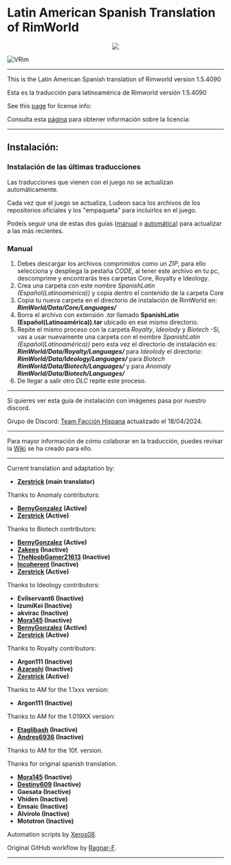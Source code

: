 # Latin American Spanish Translation of RimWorld

<div align="center">
  <img src="https://github.com/Ludeon/RimWorld-SpanishLatin/blob/master/Core/LangIcon.png" />
</div>

![VRim](https://img.shields.io/badge/RimWorld-1.5.4090-green.svg?style=for-the-badge)

_ _ _

This is the Latin American Spanish translation of Rimworld version 1.5.4090

Esta es la traducción para latinoamérica de Rimworld versión 1.5.4090

See this [page](http://ludeon.com/forums/index.php?topic=2933.0) for license info:

Consulta esta [página](http://ludeon.com/forums/index.php?topic=2933.0) para obtener información sobre la licencia:

- - -
## Instalación:
### Instalación de las últimas traducciones
Las traducciones que vienen con el juego no se actualizan automáticamente.

Cada vez que el juego se actualiza, Ludeon saca los archivos de los repositorios oficiales y los "empaqueta" para incluirlos en el juego.

Podeís seguir una de estas dos guías ([manual](#manual) o [automática](Instalar/InstallGuide.md)) para actualizar a las más recientes. 
### Manual
1. Debes descargar los archivos comprimidos como un *ZIP*, para ello selecciona y despliega la pestaña *CODE*, al tener este archivo en tu pc, descomprime y encontrarás tres carpetas Core, Royalty e Ideology. 
2. Crea una carpeta con este nombre _SpanishLatin (Español(Latinoamérica))_ y copia dentro el contenido de la carpeta Core
3. Copia tu nueva carpeta en el directorio de instalación de RimWorld en: ___RimWorld/Data/Core/Languages/___
4. Borra el archivo con extensión *.tar* llamado __SpanishLatin (Español(Latinoamérica)).tar__ ubicado en ese mismo directorio.
5. Repite el mismo proceso con la carpeta *Royalty*, *Ideolody* y *Biotech* -Sí, vas a usar nuevamente una carpeta con el nombre _SpanishLatin (Español(Latinoamérica))_ pero esta vez el directorio
de instalación es: ___RimWorld/Data/Royalty/Languages/___  para *Ideolody* el directorio:  ___RimWorld/Data/Ideology/Languages/___ para *Biotech* ___RimWorld/Data/Biotech/Languages/___ y para *Anomaly* ___RimWorld/Data/Biotech/Languages/___
6. De llegar a salir otro *DLC* repite este proceso.

- - -
Si quieres ver esta guía de instalación con imágenes pasa por nuestro discord.

Grupo de Discord: [Team Facción Hispana](https://discord.gg/EjK52KM) actualizado el 18/04/2024. 
- - -
Para mayor información de cómo colaborar en la traducción, puedes revisar la [Wiki](https://github.com/Ludeon/RimWorld-SpanishLatin/wiki) se ha creado para ello. 
- - -
Current translation and adaptation by:

* __[Zerstrick](https://github.com/zerstrick) (main translator)__

Thanks to Anomaly contributors: 

* __[BernyGonzalez](https://github.com/BernyGonzalez) (Active)__
* __[Zerstrick](https://github.com/zerstrick) (Active)__

Thanks to Biotech contributors: 

* __[BernyGonzalez](https://github.com/BernyGonzalez) (Active)__
* __[Zakees](https://github.com/Zakees) (Inactive)__
* __[TheNoobGamer21613](https://github.com/TheNoobGamer21613) (Inactive)__ 
* __[Incoherent](https://github.com/notfraaan) (Inactive)__ 
* __[Zerstrick](https://github.com/zerstrick) (Active)__

Thanks to Ideology contributors: 

* __Evilservant6 (Inactive)__
* __IzumiKei (Inactive)__
* __akvirac (Inactive)__
* __[Mora145](https://github.com/mora145) (Inactive)__
* __[BernyGonzalez](https://github.com/BernyGonzalez) (Active)__
* __[Zerstrick](https://github.com/zerstrick) (Active)__

Thanks to Royalty contributors:

* __Argon111 (Inactive)__
* __[Azarashi](https://github.com/AzarashiEsp) (Inactive)__
* __[Zerstrick](https://github.com/zerstrick) (Active)__

Thanks to AM for the 1.1xxx version:

* __Argon111 (Inactive)__

Thanks to AM for the 1.019XX version:

* __[Etaglibash](https://github.com/Etaglibash) (Inactive)__
* __[Andres6936](https://github.com/Andres6936) (Inactive)__


Thanks to AM for the 10f. version.

Thanks for original spanish translation.

* __[Mora145](https://github.com/mora145) (Inactive)__
* __[Destiny609](https://github.com/Destiny609) (Inactive)__
* __Gaesata (Inactive)__
* __Vhiden (Inactive)__
* __Emsaic (Inactive)__
* __Alvirolo (Inactive)__
* __Mototron (Inactive)__

Automation scripts by [Xeros08](https://github.com/Xeros08).

Original GitHub workflow by [Ragnar-F](https://github.com/Ragnar-F).
- - -
